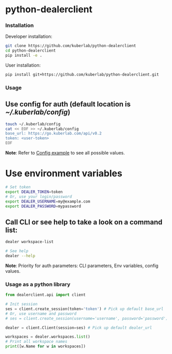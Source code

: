 # python-dealerclient

### Installation

Developer installation:

```bash
git clone https://github.com/kuberlab/python-dealerclient
cd python-dealerclient
pip install -e .
```
    
User installation:

```bash
pip install git+https://github.com/kuberlab/python-dealerclient.git
```

### Usage

## Use config for auth (default location is *~/.kuberlab/config*)

```bash
touch ~/.kuberlab/config
cat << EOF >> ~/.kuberlab/config
base_url: https://go.kuberlab.com/api/v0.2
token: <user-token>
EOF
```

**Note**: Refer to [Config example](config.yaml.example) to see all possible values.

# Use environment variables

```bash
# Set token
export DEALER_TOKEN=token
# Or, use your login/password
export DEALER_USERNAME=my@example.com
export DEALER_PASSWORD=mypassword
```

## Call CLI or see help to take a look on a command list:

```bash
dealer workspace-list

# See help
dealer --help
```

**Note**: Priority for auth parameters: CLI parameters, Env variables, config values.

### Usage as a python library

```python
from dealerclient.api import client

# Init session
ses = client.create_session(token='token') # Pick up default base_url
# Or, use username and password
# ses = client.create_session(username='username', password='password') # Pick up default base_url

dealer = client.Client(session=ses) # Pick up default dealer_url

workspaces = dealer.workspaces.list()
# Print all workspace names
print([w.Name for w in workspaces])
```
